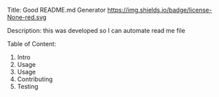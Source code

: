 Title:
Good README.md Generator
 https://img.shields.io/badge/license-None-red.svg

Description:
this was developed so I can automate read me file

Table of Content:
1. Intro 
2. Usage 
3. Usage
4. Contributing
5. Testing